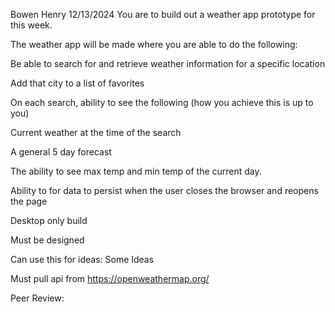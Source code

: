 Bowen Henry
12/13/2024
You are to build out a weather app prototype for this week.

The weather app will be made where you are able to do the following:

Be able to search for and retrieve weather information for a specific location

Add that city to a list of favorites

On each search,  ability to see the following (how you achieve this is up to you)

Current weather at the time of the search

A general 5 day forecast

The ability to see max temp and min temp of the current day.

Ability to for data to persist when the user closes the browser and reopens the page

Desktop only build

Must be designed

Can use this for ideas: Some Ideas

Must pull api from https://openweathermap.org/

Peer Review: 
